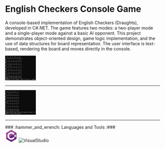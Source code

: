 # English Checkers Console Game
A console-based implementation of English Checkers (Draughts), developed in C#.NET. The game features two modes: a two-player mode and a single-player mode against a basic AI opponent. This project demonstrates object-oriented design, game logic implementation, and the use of data structures for board representation. The user interface is text-based, rendering the board and moves directly in the console.


<img 
    src="https://github.com/yaakov-koby-israeli/English-Checkers-Console-Game/blob/master/Image/Screenshot%202025-01-09%20212509.png" 
    alt="Image Description"
    width="100" 
    height="80"
    title="Koby Made A Move"
/>
<hr>
<img 
    src="https://github.com/yaakov-koby-israeli/English-Checkers-Console-Game/blob/master/Image/Screenshot%202025-01-09%20212806.png" 
    alt="Image Description"
    width="100" 
    height="80" 
    title="Koby Won"
/>
<hr>
### :hammer_and_wrench: Languages and Tools :###
<div>
  <img 
    src="https://raw.githubusercontent.com/devicons/devicon/master/icons/csharp/csharp-original.svg" 
    alt="csharp" 
    width="40" 
    height="40" 
    title="C#" 
  />    
  <img 
    src="https://upload.wikimedia.org/wikipedia/commons/2/2c/Visual_Studio_Icon_2022.svg" 
    alt="VisualStudio" 
    width="40" 
    height="40" 
    title="Visual Studio 2022" 
  />    
<div/>    
<br>
